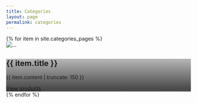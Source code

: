 ```yaml
---
title: Categories
layout: page
permalink: categories
---
```


<div class="row">
  {% for item in site.categories_pages %}
  <div class="col-sm-6 mb-3">
    <div class="card bg-light text-white">
      <img src="{{ item.image }}" class="card-img" alt="...">
      <div class="card-img-overlay" style="background:linear-gradient(180deg, rgba(78, 78, 78, 0.4) 0%, rgba(0, 0, 0, 0.7) 90.16%)">
        <h2 class="card-title text-white">{{ item.title }}</h2>
        <p class="card-text text-white lead">{{ item.content | truncate: 150 }}</p>
        <a href="{{ item.url | absolute_url }}" class="btn btn-outline-light">View products</a>
      </div>
    </div>
  </div>
  {% endfor %} 
</div>